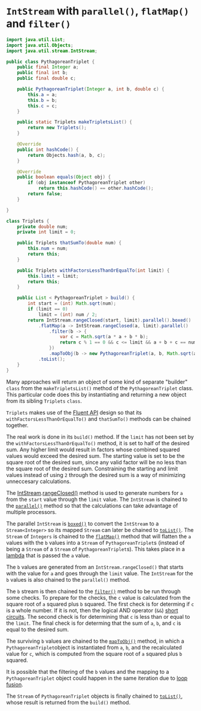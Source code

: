 # `IntStream` with `parallel()`, `flatMap()` and `filter()`

```java
import java.util.List;
import java.util.Objects;
import java.util.stream.IntStream;

public class PythagoreanTriplet {
    public final Integer a;
    public final int b;
    public final double c;

    public PythagoreanTriplet(Integer a, int b, double c) {
        this.a = a;
        this.b = b;
        this.c = c;
    }

    public static Triplets makeTripletsList() {
        return new Triplets();
    }

    @Override
    public int hashCode() {
        return Objects.hash(a, b, c);
    }

    @Override
    public boolean equals(Object obj) {
        if (obj instanceof PythagoreanTriplet other)
            return this.hashCode() == other.hashCode();
        return false;
    }

}

class Triplets {
    private double num;
    private int limit = 0;

    public Triplets thatSumTo(double num) {
        this.num = num;
        return this;
    }

    public Triplets withFactorsLessThanOrEqualTo(int limit) {
        this.limit = limit;
        return this;
    }

    public List < PythagoreanTriplet > build() {
        int start = (int) Math.sqrt(num);
        if (limit == 0)
            limit = (int) num / 2;
        return IntStream.rangeClosed(start, limit).parallel().boxed()
            .flatMap(a -> IntStream.rangeClosed(a, limit).parallel()
                .filter(b -> {
                    var c = Math.sqrt(a * a + b * b);
                    return c % 1 == 0 && c <= limit && a + b + c == num;
                })
                .mapToObj(b -> new PythagoreanTriplet(a, b, Math.sqrt(a * a + b * b))))
            .toList();
    }
}
```

Many approaches will return an object of some kind of separate "builder" `class` from the `makeTripletsList()` method of the `PythagoreanTriplet` class.
This particular code does this by instantiating and returning a new object from its sibling `Triplets` `class`.

`Triplets` makes use of the [Fluent API][fluent-api] design so that its `withFactorsLessThanOrEqualTo()` and
`thatSumTo()` methods can be chained together.

The real work is done in its `build()` method.
If the `limit` has not been set by the `withFactorsLessThanOrEqualTo()` method, it is set to half of the desired sum.
Any higher limit would result in factors whose combined squared values would exceed the desired sum.
The starting value is set to be the square root of the desired sum, since any valid factor will be no less than the square root of the desired sum.
Constraining the starting and limit values instead of using `2` through the desired sum is a way of minimizing unneccesary calculations.

The [IntStream][intstream].[rangeClosed()][rangeclosed] method is used to generate numbers for `a` from the `start` value through the `limit` value.
The `IntStream` is chained to the [`parallel()`][parallel] method so that the calculations can take advantage of multiple processors.

The parallel `IntStream` is [`boxed()`][boxed] to convert the `IntStream` to a `Stream<Integer>` so its mapped `Stream`
can later be chained to [`toList()`][tolist].
The `Stream` of `Integers` is chained to the [`flatMap()`][flatmap] method that will flatten the `a` values with the `b` values into a `Stream`
of `PythagoreanTriplet`s (instead of being a `Stream` of a `Stream` of `PythagoreanTriplet`s).
This takes place in a [lambda] that is passed the `a` value.

The `b` values are generated from an `IntStream.rangeClosed()` that starts with the value for `a` and goes through the `limit` value.
The `IntStream` for the `b` values is also chained to the `parallel()` method.

The `b` stream is then chained to the [`filter()`][filter] method to be run through some checks.
To prepare for the checks, the `c` value is calculated from the square root of `a` squared plus `b` squared.
The first check is for determing if `c` is a whole number. If it is not, then the logical AND operator (`&&`)
[short circuits][short-circuit].
The second check is for determining that `c` is less than or equal to the `limit`.
The final check is for determing that the sum of `a`, `b`, and `c` is equal to the desired sum.

The surviving `b` values are chained to the [`mapToObj()`][maptoobj] method, in which a `PythagoreanTriplet`object is instantiated
from `a`, `b`, and the recalculated value for `c`, which is computed from the square root of `a` squared plus `b` squared.

It is possible that the filtering of the `b` values and the mapping to a `PythagoreanTriplet` object could happen in the same iteration
due to [loop fusion][loop-fusion].

The `Stream` of `PythagoreanTriplet` objects is finally chained to [`toList()`][tolist], whose result is returned from the `build()` method.

[fluent-api]: https://dzone.com/articles/java-fluent-api-design
[intstream]: https://docs.oracle.com/javase/8/docs/api/java/util/stream/IntStream.html
[parallel]: https://docs.oracle.com/javase/8/docs/api/java/util/stream/IntStream.html#parallel--
[rangeclosed]: https://docs.oracle.com/javase/8/docs/api/java/util/stream/IntStream.html#rangeClosed-int-int-
[boxed]: https://docs.oracle.com/javase/8/docs/api/java/util/stream/IntStream.html#boxed--
[flatmap]: https://docs.oracle.com/javase/8/docs/api/java/util/stream/IntStream.html#flatMap-java.util.function.IntFunction-
[maptoobj]: https://docs.oracle.com/javase/8/docs/api/java/util/stream/IntStream.html#mapToObj-java.util.function.IntFunction-
[filter]: https://docs.oracle.com/javase/8/docs/api/java/util/stream/IntStream.html#filter-java.util.function.IntPredicate-
[lambda]: https://www.geeksforgeeks.org/lambda-expressions-java-8/
[short-circuit]: https://www.geeksforgeeks.org/short-circuit-logical-operators-in-java-with-examples/
[loop-fusion]: https://stackoverflow.com/questions/42804226/loop-fusion-of-stream-in-java-8-how-it-works-internally
[toList]: https://docs.oracle.com/javase/8/docs/api/java/util/stream/Collectors.html#toList--
